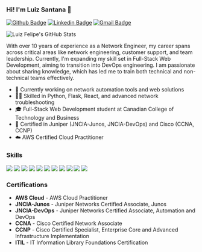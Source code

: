 ### Hi! I'm Luiz Santana 👋

[![Github Badge](https://img.shields.io/badge/-Github-000?style=flat-square&logo=Github&logoColor=white&link=https://github.com/luizfrsantana)](https://github.com/luizfrsantana)
[![Linkedin Badge](https://img.shields.io/badge/-LinkedIn-blue?style=flat-square&logo=Linkedin&logoColor=white&link=https://www.linkedin.com/in/luiz-felipe-rodrigues-de-santana-35a24526/)](https://www.linkedin.com/in/luiz-felipe-de-santana-35a24526)
[![Gmail Badge](https://img.shields.io/badge/-Gmail-c14438?style=flat-square&logo=Gmail&logoColor=white&link=mailto:luizfrsantana@gmail.com)](mailto:luizfrsantana@gmail.com)

![Luiz Felipe's GitHub Stats](https://github-readme-stats.vercel.app/api?username=luizfrsantana&show_icons=true&theme=blue-green)

With over 10 years of experience as a Network Engineer, my career spans across critical areas like network engineering, customer support, and team leadership. Currently, I'm expanding my skill set in Full-Stack Web Development, aiming to transition into DevOps engineering. I am passionate about sharing knowledge, which has led me to train both technical and non-technical teams effectively.

- 🔭 Currently working on network automation tools and web solutions
- 👨‍💻 Skilled in Python, Flask, React, and advanced network troubleshooting
- 🎓 Full-Stack Web Development student at Canadian College of Technology and Business
- 📜 Certified in Juniper (JNCIA-Junos, JNCIA-DevOps) and Cisco (CCNA, CCNP)
- ☁️ AWS Certified Cloud Practitioner

### Skills
![](https://img.shields.io/badge/Cisco%20CCNP-1BA0D7?style=for-the-badge&logo=cisco&logoColor=white)
![](https://img.shields.io/badge/Juniper%20DevOps-0078A4?style=for-the-badge&logo=junipernetworks&logoColor=white)
![](https://img.shields.io/badge/Javascript-02569B?style=for-the-badge&logo=javascript&logoColor=yellow)
![](https://img.shields.io/badge/Typescript-02569B?style=for-the-badge&logo=typescript&logoColor=blue)
![](https://img.shields.io/badge/React-02569B?style=for-the-badge&logo=react&logoColor=61DAFB)
![](https://img.shields.io/badge/Node-02569B?style=for-the-badge&logo=node.js&logoColor=green)
![](https://img.shields.io/badge/Python-02569B?style=for-the-badge&logo=python&logoColor=FFD43B)
![](https://img.shields.io/badge/Linux-02569B?style=for-the-badge&logo=linux&logoColor=white)
![](https://img.shields.io/badge/Network%20Engineering-02569B?style=for-the-badge&logo=cisco&logoColor=blue)
![](https://img.shields.io/badge/MySQL-02569B?style=for-the-badge&logo=mysql&logoColor=white)
![](https://img.shields.io/badge/AWS-02569B?style=for-the-badge&logo=aws&logoColor=white)

### Certifications
- **AWS Cloud** - AWS Cloud Practitioner
- **JNCIA-Junos** - Juniper Networks Certified Associate, Junos
- **JNCIA-DevOps** - Juniper Networks Certified Associate, Automation and DevOps
- **CCNA** - Cisco Certified Network Associate
- **CCNP** - Cisco Certified Specialist, Enterprise Core and Advanced Infrastructure Implementation
- **ITIL** - IT Information Library Foundations Certification
